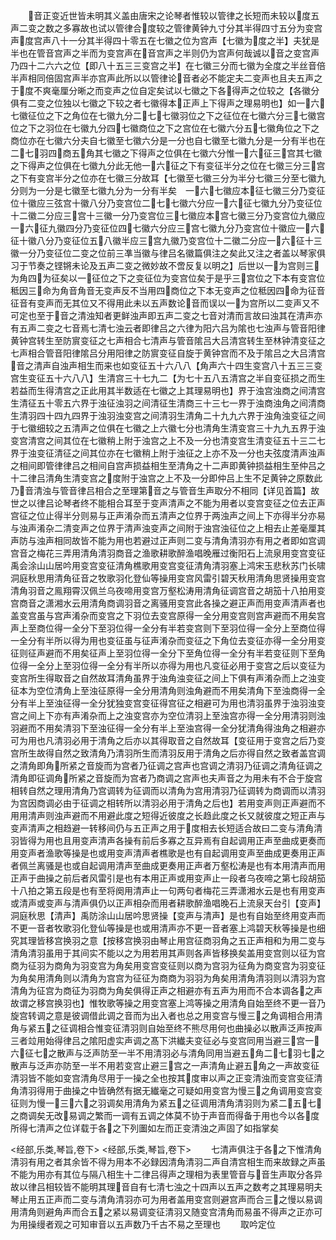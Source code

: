 <!-- { "loadSidebar": true } -->
　　音正变近世皆未明其义盖由唐宋之论琴者惟较以管律之长短而未较以度五声二变之数之多寡故也试以管律合度较之管律黄钟九寸分其半得四寸五分为变宫声度宫声八十一分其半得四十零五在七徽之位为宫声【七徽为度之半】夫犹是半也在管音宫声之半而为变宫声在音宫声之半则仍为宫声何哉诚以音之变宫声乃四十二六六之位【即八十五三三变宫之半】在七徽三分而七徽为全度之半丝音倍半声相同倍固宫声半亦宫声此所以以管律论音者必不能定夫二变声也且夫五声之于度不爽毫厘分晰之而变声之位自定矣试以七徽之下各得声之位较之【各徽分俱有二变之位独以七徽之下较之者七徽得本正声上下得声之理易明也】如一六七徽征位之下之角位在七徽九分二七七徽羽位之下之征位在七徽六分三七徽宫位之下之羽位在七徽九分四七徽商位之下之宫位在七徽六分五七徽角位之下之商位亦在七徽六分夫自七徽至七徽六分是一分也自七徽至七徽九分是一分有半也在二七羽四商五角其七徽之下得声之位俱在七徽六分惟一六征三宫其七徽之下得声之位俱在七徽九分此无他一六征之下有变征半分之位在七徽三分三宫之下有变宫半分之位亦在七徽三分故耳【七徽至七徽三分为半分七徽三分至七徽九分则为一分是七徽至七徽九分为一分有半矣　一六七徽应本征七徽三分乃变征位十徽应三弦宫十徽八分乃变宫位二七七徽六分应一六征七徽九分乃变征位十二徽二分应三宫十三徽一分乃变宫位三七徽应本宫七徽三分乃变宫位九徽应一六征九徽四分乃变征位四七徽六分应三宫七徽九分乃变宫位十徽应一六征十徽八分乃变征位五八徽半应三宫九徽乃变宫位十二徽二分应一六征十三徽一分乃变征位二变之位前三凖当徽与律吕名徽篇俱注之矣此又注之者盖以琴家俱习于节奏之铿锵未论及五声二变之微妙故不啻反复以明之】后世以一为宫则三为角四为征矣以一征位之下之变征位为变宫位矣于是乎三宫位之下本有变宫位秪因三命为角音角音无变声反不当用四商位之下本无变声之位秪因四命为征音征音有变声而无其位又不得用此未以五声数论音而误以一为宫所以二变声又不可定也至于音之清浊知者更鲜浊声即五声二变之七音对清而言故曰浊其在清声亦有五声二变之七音焉七清七浊云者即律吕之六律为阳六吕为隂也七浊声与管音阳律黄钟宫转生至防賔变征之七声相合七清声与管音隂吕大吕清宫转生至林钟清变征之七声相合管音阳律隂吕分用阳律之防賔变征自旋于黄钟宫而不及于隂吕之大吕清宫音之清声自浊声相生而来也如变征五十六八八【角声六十四生变宫八十五三三变宫生变征五十六八八】生清宫三十七九二【为七十五八五清宫之半自变征损之而生若益而生得清宫之正此用其半数适在七徽之上其理易明也】界于浊宫浊商之间清宫生清征五十零五六界于浊征浊羽之间清征生清商三十三七一界于浊商浊角之间清商生清羽四十四九四界于浊羽浊变宫之间清羽生清角二十九九六界于浊角浊变征之间于七徽细较之五清声之位俱在七徽之上六徽七分也清角生清变宫三十九九五界于浊变宫清宫之间其位在七徽稍上附于浊宫之上不及一分也清变宫生清变征五十三二七界于浊变征清征之间其位亦在七徽稍上附于浊征之上亦不及一分也夫弦度清声浊声之相间即管律律吕之相间自宫声损益相生至清角之十二声即黄钟损益相生至仲吕之十二律吕清角生清变宫之度附于浊宫之上不及一分即仲吕上生不足黄钟之原数此乃音清浊与管音律吕相合之至理第音之与管音生声取分不相同【详见首篇】故世之以律吕论琴者终不能相合耳至于变声清声之不能为用者以变宫变征之位去正声宫征之位止得半分则易与正声淆杂而五清声之位界于两浊声之间上下亦得半分亦易与浊声淆杂二清变声之位界于清声浊变声之间附于浊宫浊征位之上相去止差毫厘其声防与浊声相同故皆不能为用也若避过正声则二变与清角清羽亦有用之者即如宫调宫音之梅花三弄用清角清羽商音之渔歌耕歌醉渔唱晚雁过衡阳石上流泉用变宫变征禹会涂山山居吟用变宫变征清角樵歌用变宫变征清角清羽塞上鸿宋玉悲秋苏门长啸洞庭秋思用清角征音之牧歌羽化登仙等操用变宫风雷引碧天秋用清角思贤操用变宫清角羽音之鳯翔霄汉佩兰乌夜啼用变宫万壑松涛用清角征调宫音之胡笳十八拍用变宫商音之潇湘水云用清角商调羽音之离骚用变宫此各操之避正声而用变声清声者也盖变宫虽与宫声淆杂而变宫之下羽位去变宫原得一全分用变宫则宫声避而不用矣宫声上至商位得一全分下至羽位得一全分有半若变宫则下至羽位得一全分上至商位得一全分有半所以得为用也变征虽与征声淆杂而变征之下角位去变征亦得一全分用变征则征声避而不用矣征声上至羽位得一全分下至角位得一全分有半若变征则下至角位得一全分上至羽位得一全分有半所以亦得为用也凡变征必用于变宫之后以变征为变宫所生得取音之自然故耳清角虽界于浊角浊变征之间上下俱有声淆杂而上之浊变征本为空位清角上至浊征原得一全分用清角则浊角避而不用矣清角下至浊商得一全分有半上至浊征得一全分犹独变宫变征得宫征之相避可为用也清羽虽界于浊羽浊变宫之间上下亦有声淆杂而上之浊变宫亦为空位清羽上至浊宫亦得一全分用清羽则浊羽避而不用矣清羽下至浊征得一全分有半上至浊宫得一全分犹清角得浊角之相避亦可为用也凡清羽必用于清角之后亦以其得取音之自然故耳【变征用于变宫之后乃变宫所生故得自然之致清角乃清羽所生而清羽反用于清角之后亦得自然之致者盖宫调之清角即角所紧之音旋而为宫者乃征调之宫声也宫调之清羽乃征调之清角征调之清角即征调角所紧之音旋而为宫者乃商调之宫声也夫声音之为用未有不合于旋宫相转自然之理用清角乃宫调转为征调而以清角为宫用清羽乃征调转为商调而以清羽为宫因商调必由于征调之相转所以清羽必用于清角之后也】若用变声则正声避而不用用清声则浊声避而不用避此度之短得近彼度之长趋此度之长又就彼度之短正声与变声清声之相趋避一转移间仍与五正声之用于度相去长短适合故曰二变与清角清羽皆得为用也且用变声清声各操有前后多寡之互异焉有自起调用正声至曲成更奏而用变声者渔歌等操是也或用变声清声者樵歌是也有自起调用变声至曲成更奏用正声者佩兰离骚是也或自起调用清声至曲成更奏用正声者万壑松涛是也有本用清声而用正声于曲操之前后者风雷引是也有本用正声或用变声止一段者乌夜啼之第七段胡笳十八拍之第五段是也有至将阕用清声止一句两句者梅花三弄潇湘水云是也有用变声或清声或变声与清声俱仍以正声相杂而用者耕歌醉渔唱晚石上流泉天台引【变声】洞庭秋思【清声】禹防涂山山居吟思贤操【变声与清声】是也有自始至终用变声而不更一音者牧歌羽化登仙等操是也或用清声亦不更一音者塞上鸿碧天秋等操是也细究其理皆移宫换羽之意【按移宫换羽由琴止用宫征商羽角之五正声相和为用二变与清角清羽虽用于其间实不能以之为用若用其声则各声皆移换矣盖用变宫则以征为宫商为征羽为商角为羽变宫为角矣用变宫变征则以商为宫羽为征角为商变宫为羽变征为角矣用清角则以清角为宫宫为征征为商商为羽羽为角矣用清角清羽则以清羽为宫清角为征宫为商征为羽商为角矣俱得正声之相避亦有五声为用而不合本调各之声故谓之移宫换羽也】惟牧歌等操之用变宫塞上鸿等操之用清角自始至终不更一音乃旋宫转调之意是彼调借此调之音而为出入者也总之用变宫与慢三之角调相合用清角与紧五之征调相合惟变征清羽则自始至终不熊尽用何也曲操必以散声泛声按声三者竝用始得律吕之隂阳虚实声调之髙下洪纎夫变征必与变宫同用当避三宫一六征七之散声与泛声防至一半不用清羽必与清角同用当避五角二七羽七之散声与泛声亦防至一半不用若变宫止避三宫之一声清角止避五角之一声故变征清羽皆不能如变宫清角尽用于一操之全也按其度审以声之正变清浊而变宫变征清角清羽得用于曲操之中皆确然有据无纎毫之可疑如用变宫为慢三之角调用变宫变征则为慢一三六之羽调矣用清角为紧五之征调用清角清羽则为紧二五七之商调矣无改易调之繁而一调有五调之体莫不协于声音而得备于用也今以各度所得七清声之位详载于各之下列圗如左而正变清浊之声固了如指掌矣






<经部,乐类,琴旨,卷下>
<经部,乐类,琴旨,卷下>
　　七清声俱注于各之下惟清角清羽有用之者其余皆不得为用本不必録因清角清羽二声自清宫相生而来故録之声虽不能为用亦有其位与隔八相生十二律吕得声之理相为表里管音与音生声取分各异故以律吕相较皆不能明其理音自有七清七浊之十四声以五声之数考之其理易明夫琴止用五正声而二变与清角清羽亦可为用者盖用变宫则避宫声而合三之慢以易调用清角则避角声而合五之紧以易调变征清羽又随变宫清角而易虽不得声之正亦可为用操缦者观之可知审音以五声数乃千古不易之至理也
　　取吟定位
